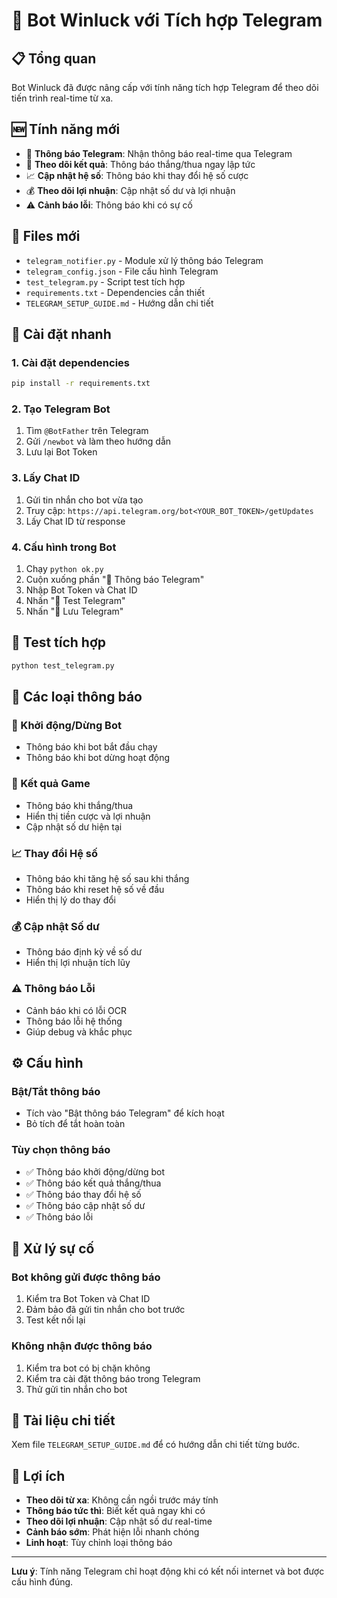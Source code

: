 # 🤖 Bot Winluck với Tích hợp Telegram

## 📋 Tổng quan
Bot Winluck đã được nâng cấp với tính năng tích hợp Telegram để theo dõi tiến trình real-time từ xa.

## 🆕 Tính năng mới
- 📱 **Thông báo Telegram**: Nhận thông báo real-time qua Telegram
- 🎯 **Theo dõi kết quả**: Thông báo thắng/thua ngay lập tức
- 📈 **Cập nhật hệ số**: Thông báo khi thay đổi hệ số cược
- 💰 **Theo dõi lợi nhuận**: Cập nhật số dư và lợi nhuận
- ⚠️ **Cảnh báo lỗi**: Thông báo khi có sự cố

## 📁 Files mới
- `telegram_notifier.py` - Module xử lý thông báo Telegram
- `telegram_config.json` - File cấu hình Telegram
- `test_telegram.py` - Script test tích hợp
- `requirements.txt` - Dependencies cần thiết
- `TELEGRAM_SETUP_GUIDE.md` - Hướng dẫn chi tiết

## 🚀 Cài đặt nhanh

### 1. Cài đặt dependencies
```bash
pip install -r requirements.txt
```

### 2. Tạo Telegram Bot
1. Tìm `@BotFather` trên Telegram
2. Gửi `/newbot` và làm theo hướng dẫn
3. Lưu lại Bot Token

### 3. Lấy Chat ID
1. Gửi tin nhắn cho bot vừa tạo
2. Truy cập: `https://api.telegram.org/bot<YOUR_BOT_TOKEN>/getUpdates`
3. Lấy Chat ID từ response

### 4. Cấu hình trong Bot
1. Chạy `python ok.py`
2. Cuộn xuống phần "📱 Thông báo Telegram"
3. Nhập Bot Token và Chat ID
4. Nhấn "🧪 Test Telegram"
5. Nhấn "💾 Lưu Telegram"

## 🧪 Test tích hợp
```bash
python test_telegram.py
```

## 📱 Các loại thông báo

### 🤖 Khởi động/Dừng Bot
- Thông báo khi bot bắt đầu chạy
- Thông báo khi bot dừng hoạt động

### 🎯 Kết quả Game
- Thông báo khi thắng/thua
- Hiển thị tiền cược và lợi nhuận
- Cập nhật số dư hiện tại

### 📈 Thay đổi Hệ số
- Thông báo khi tăng hệ số sau khi thắng
- Thông báo khi reset hệ số về đầu
- Hiển thị lý do thay đổi

### 💰 Cập nhật Số dư
- Thông báo định kỳ về số dư
- Hiển thị lợi nhuận tích lũy

### ⚠️ Thông báo Lỗi
- Cảnh báo khi có lỗi OCR
- Thông báo lỗi hệ thống
- Giúp debug và khắc phục

## ⚙️ Cấu hình

### Bật/Tắt thông báo
- Tích vào "Bật thông báo Telegram" để kích hoạt
- Bỏ tích để tắt hoàn toàn

### Tùy chọn thông báo
- ✅ Thông báo khởi động/dừng bot
- ✅ Thông báo kết quả thắng/thua
- ✅ Thông báo thay đổi hệ số
- ✅ Thông báo cập nhật số dư
- ✅ Thông báo lỗi

## 🔧 Xử lý sự cố

### Bot không gửi được thông báo
1. Kiểm tra Bot Token và Chat ID
2. Đảm bảo đã gửi tin nhắn cho bot trước
3. Test kết nối lại

### Không nhận được thông báo
1. Kiểm tra bot có bị chặn không
2. Kiểm tra cài đặt thông báo trong Telegram
3. Thử gửi tin nhắn cho bot

## 📖 Tài liệu chi tiết
Xem file `TELEGRAM_SETUP_GUIDE.md` để có hướng dẫn chi tiết từng bước.

## 🎯 Lợi ích
- **Theo dõi từ xa**: Không cần ngồi trước máy tính
- **Thông báo tức thì**: Biết kết quả ngay khi có
- **Theo dõi lợi nhuận**: Cập nhật số dư real-time
- **Cảnh báo sớm**: Phát hiện lỗi nhanh chóng
- **Linh hoạt**: Tùy chỉnh loại thông báo

---
**Lưu ý**: Tính năng Telegram chỉ hoạt động khi có kết nối internet và bot được cấu hình đúng.
